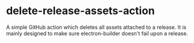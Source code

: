 # delete-release-assets-action
A simple GitHub action which deletes all assets attached to a release. It is mainly designed to make sure electron-builder doesn't fail upon a release.
